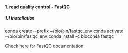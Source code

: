 #### 1. read quality control - FastQC
##### 1.1 Installation

  conda create --prefix ~/bio/bin/fastqc_env
  conda activate ~/bio/bin/fastqc_env
  conda install -c bioconda fastqc
  
Check [here](https://www.bioinformatics.babraham.ac.uk/projects/fastqc/Help/) for FastQC documentation.
